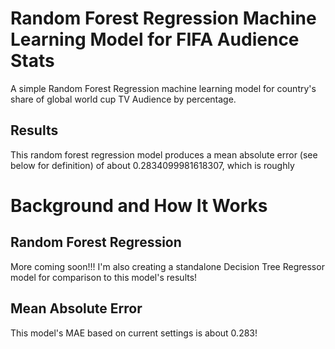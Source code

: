 # Random Forest Regression Machine Learning Model for FIFA Audience Stats
A simple Random Forest Regression machine learning model for country's share of global world cup TV Audience by percentage.

## Results
This random forest regression model produces a mean absolute error (see below for definition) of about 0.2834099981618307, which is roughly 

# Background and How It Works
## Random Forest Regression
More coming soon!!! I'm also creating a standalone Decision Tree Regressor model for comparison to this model's results!

## Mean Absolute Error
This model's MAE based on current settings is about 0.283!

